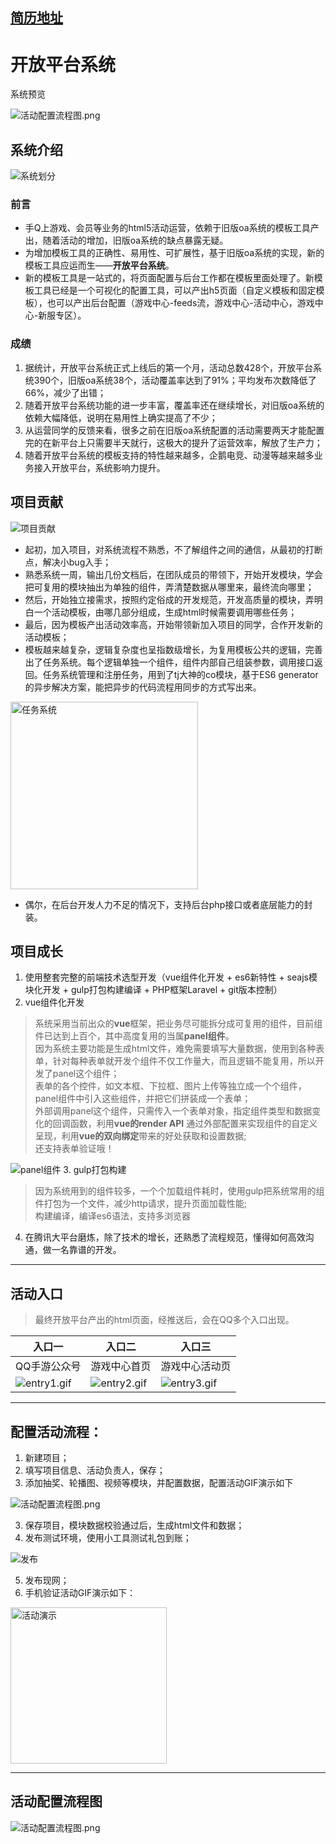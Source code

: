 [简历地址](https://github.com/MrQingchun/lpy/blob/master/简历.md)
---
# 开放平台系统

系统预览

![活动配置流程图.png](./public/img/template-act.gif)

## 系统介绍
![系统划分](./public/img/system.png)
### 前言
- 手Q上游戏、会员等业务的html5活动运营，依赖于旧版oa系统的模板工具产出，随着活动的增加，旧版oa系统的缺点暴露无疑。
- 为增加模板工具的正确性、易用性、可扩展性，基于旧版oa系统的实现，新的模板工具应运而生——**开放平台系统**。
- 新的模板工具是一站式的，将页面配置与后台工作都在模板里面处理了。新模板工具已经是一个可视化的配置工具，可以产出h5页面（自定义模板和固定模板），也可以产出后台配置（游戏中心-feeds流，游戏中心-活动中心，游戏中心-新服专区）。
### 成绩
1. 据统计，开放平台系统正式上线后的第一个月，活动总数428个，开放平台系统390个，旧版oa系统38个，活动覆盖率达到了91%；平均发布次数降低了66%，减少了出错；
2. 随着开放平台系统功能的进一步丰富，覆盖率还在继续增长，对旧版oa系统的依赖大幅降低，说明在易用性上确实提高了不少；
3. 从运营同学的反馈来看，很多之前在旧版oa系统配置的活动需要两天才能配置完的在新平台上只需要半天就行，这极大的提升了运营效率，解放了生产力；
4. 随着开放平台系统的模板支持的特性越来越多，企鹅电竞、动漫等越来越多业务接入开放平台，系统影响力提升。

## 项目贡献
![项目贡献](./public/img/sys-contribution.png)

- 起初，加入项目，对系统流程不熟悉，不了解组件之间的通信，从最初的打断点，解决小bug入手；
- 熟悉系统一周，输出几份文档后，在团队成员的带领下，开始开发模块，学会把可复用的模块抽出为单独的组件，弄清楚数据从哪里来，最终流向哪里；
- 然后，开始独立接需求，按照约定俗成的开发规范，开发高质量的模块，弄明白一个活动模板，由哪几部分组成，生成html时候需要调用哪些任务；
- 最后，因为模板产出活动效率高，开始带领新加入项目的同学，合作开发新的活动模板；
- 模板越来越复杂，逻辑复杂度也呈指数级增长，为复用模板公共的逻辑，完善出了任务系统。每个逻辑单独一个组件，组件内部自己组装参数，调用接口返回。任务系统管理和注册任务，用到了tj大神的co模块，基于ES6 generator的异步解决方案，能把异步的代码流程用同步的方式写出来。

<img width="300" src="./public/img/task.gif" alt="任务系统">

- 偶尔，在后台开发人力不足的情况下，支持后台php接口或者底层能力的封装。

## 项目成长
1. 使用整套完整的前端技术选型开发（vue组件化开发 + es6新特性 + seajs模块化开发 + gulp打包构建编译 + PHP框架Laravel + git版本控制）
2. vue组件化开发
>系统采用当前出众的**vue**框架，把业务尽可能拆分成可复用的组件，目前组件已达到上百个，其中高度复用的当属**panel组件**。<br>
因为系统主要功能是生成html文件，难免需要填写大量数据，使用到各种表单，针对每种表单就开发个组件不仅工作量大，而且逻辑不能复用，所以开发了panel这个组件；<br>
表单的各个控件，如文本框、下拉框、图片上传等独立成一个个组件，panel组件中引入这些组件，并把它们拼装成一个表单；<br>
外部调用panel这个组件，只需传入一个表单对象，指定组件类型和数据变化的回调函数，利用**vue的render API** 通过外部配置来实现组件的自定义呈现，利用**vue的双向绑定**带来的好处获取和设置数据;<br>
还支持表单验证哦！

![panel组件](./public/img/act.png)
3. gulp打包构建
> 因为系统用到的组件较多，一个个加载组件耗时，使用gulp把系统常用的组件打包为一个文件，减少http请求，提升页面加载性能;<br> 构建编译，编译es6语法，支持多浏览器
4. 在腾讯大平台磨炼，除了技术的增长，还熟悉了流程规范，懂得如何高效沟通，做一名靠谱的开发。

---
## 活动入口
>  最终开放平台产出的html页面，经推送后，会在QQ多个入口出现。

入口一 | 入口二 | 入口三|
---|---|---
QQ手游公众号|游戏中心首页|游戏中心活动页
![entry1.gif](./public/img/entry1.gif) | ![entry2.gif](./public/img/entry2.gif) |![entry3.gif](./public/img/entry3.gif)

---
## 配置活动流程：
1. 新建项目；
2. 填写项目信息、活动负责人，保存；
2. 添加抽奖、轮播图、视频等模块，并配置数据，配置活动GIF演示如下

![活动配置流程图.png](./public/img/template-act.gif)

3. 保存项目，模块数据校验通过后，生成html文件和数据；
4. 发布测试环境，使用小工具测试礼包到账；

![发布](./public/img/publish.png)

5. 发布现网；
6. 手机验证活动GIF演示如下：

<img width="250" src="./public/img/actTest.gif" alt="活动演示">

---
## 活动配置流程图
![活动配置流程图.png](./public/img/活动配置流程图.png)

